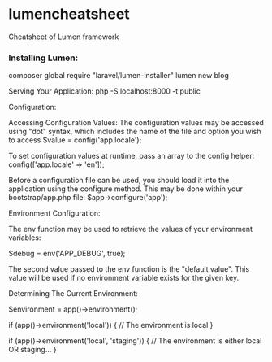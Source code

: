 # lumencheatsheet
Cheatsheet of Lumen framework

<h3>Installing Lumen:</h3>
composer global require "laravel/lumen-installer"
lumen new blog

Serving Your Application:
php -S localhost:8000 -t public

Configuration:

Accessing Configuration Values:
The configuration values may be accessed using "dot" syntax, which includes the name of the file and option you wish to access
$value = config('app.locale');

To set configuration values at runtime, pass an array to the config helper:
config(['app.locale' => 'en']);

Before a configuration file can be used, you should load it into the application using the configure method. This may be done within your bootstrap/app.php file:
$app->configure('app');

Environment Configuration:

The env function may be used to retrieve the values of your environment variables:

$debug = env('APP_DEBUG', true);

The second value passed to the env function is the "default value". This value will be used if no environment variable exists for the given key.

Determining The Current Environment:

$environment = app()->environment();

if (app()->environment('local')) {
    // The environment is local
}

if (app()->environment('local', 'staging')) {
    // The environment is either local OR staging...
}



